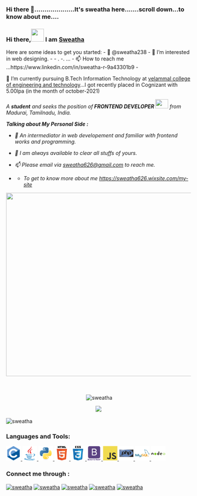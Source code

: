 ### Hi there 👋....................It's sweatha here.......scroll down...to know about me....

<!--
**sweatha238/sweatha238** is a ✨ _special_ ✨ repository because its `README.md` (this file) appears on your GitHub profile.

Here are some ideas to get you started:

- 🔭 I’m currently working on ...
- 🌱 I’m currently learning ...
- 👯 I’m looking to collaborate on ...
- 🤔 I’m looking for help with ...
- 💬 Ask me about ...
- 📫 How to reach me: ...
- 😄 Pronouns: ...
- ⚡ Fun fact: ...
-->
### Hi there,<img src="https://raw.githubusercontent.com/TheDudeThatCode/TheDudeThatCode/master/Assets/Hi.gif" width=35 height=35>  I am [Sweatha](https://github.com/sweatha238 )


<p>Here are some ideas to get you started:
- 👋  @sweatha238
- 👀 I’m interested in web designing.
- 
- .
-.  ...
- 📫 How to reach me ...https://www.linkedin.com/in/sweatha-r-9a43301b9 
-


🔭 I’m currently pursuing B.Tech Information Technology at [velammal college of engineering and technology](https://vcet.ac.in/)...I got recently placed in Cognizant with 5.00lpa (in the month of october-2021)</p>

<p>
  <em>
    A <b>student</b> and seeks the position of<b> FRONTEND DEVELOPER </b> <img src="https://raw.githubusercontent.com/TheDudeThatCode/TheDudeThatCode/master/Assets/Developer.gif" width=35 height=25> from Madurai, Tamilnadu, India.
  </em>
 </p>

  <p>  
<em>
  
  

  **Talking about My Personal Side :**


- 🤔 An intermediator in web developement and familiar with frontend works and programming.
- 💬 I am always available  to clear all  stuffs  of yours.
- 📫 Please email via sweatha626@gmail.com to reach me.
- - To get to know more about me https://sweatha626.wixsite.com/my-site

   
  </em>


<img  align="center" width="970px" height="500px" src="https://camo.githubusercontent.com/6607041227d81f650340ff070cc2843518acad359b57e5bb054a9fb7127aa041/68747470733a2f2f63646e2e6472696262626c652e636f6d2f75736572732f323634363432332f73637265656e73686f74732f353530373139362f636f6d70757465722e676966" />


<br/>
<br/>
<br/>


<p align="center">&nbsp;<img align="center" src="https://github-readme-stats.vercel.app/api?username=sweatha238&show_icons=true&locale=en&theme=flag-india" alt="sweatha" /></p>


<p align="center">
<a href = "https://github.com/sweatha238">
  <img src="https://github-readme-stats-aj8vj7k8x.vercel.app/api/top-langs/?username=sweatha238&layout=compact&title_color=ffc857&icon_color=8ac926&text_color=daf7dc&bg_color=151515&card_width=400">
</a>
</p>
<p align="left"> <img src="https://komarev.com/ghpvc/?username=sweatha&label=Profile%20views&color=0e75b6&style=flat" alt="sweatha" /> </p>

<h3 align="left">Languages and Tools:</h3>
<p align="left">
  <!--c-->
  <a href="https://www.cprogramming.com/" target="_blank"> <img src="https://raw.githubusercontent.com/devicons/devicon/master/icons/c/c-original.svg" alt="c" width="40" height="40"/> </a> 
   <!--java-->
  <a href="https://www.java.com" target="_blank"> <img src="https://raw.githubusercontent.com/devicons/devicon/master/icons/java/java-original.svg" alt="java" width="40" height="40"/> </a>
  <!--python-->
  <a href="https://www.python.com" target="_blank"> <img src="https://raw.githubusercontent.com/devicons/devicon/master/icons/python/python-original.svg" alt="java" width="40" height="40"/> </a>
  <!--html5-->
  <a href="https://www.w3.org/html/" target="_blank"> <img src="https://raw.githubusercontent.com/devicons/devicon/master/icons/html5/html5-original-wordmark.svg" alt="html5" width="40" height="40"/> </a>
    <!--css3-->
  <a href="https://www.w3schools.com/css/" target="_blank"> <img src="https://raw.githubusercontent.com/devicons/devicon/master/icons/css3/css3-original-wordmark.svg" alt="css3" width="40" height="40"/> </a>
  <!--Bootstrap-->
  <a href="https://getbootstrap.com" target="_blank"> <img src="https://raw.githubusercontent.com/devicons/devicon/master/icons/bootstrap/bootstrap-plain-wordmark.svg" alt="bootstrap" width="40" height="40"/> </a> 
  <!--javascript-->
  <a href="https://developer.mozilla.org/en-US/docs/Web/JavaScript" target="_blank"> <img src="https://raw.githubusercontent.com/devicons/devicon/master/icons/javascript/javascript-original.svg" alt="javascript" width="40" height="40"/> </a>
  <!--php-->
  <a href="https://www.php.net" target="_blank"> <img src="https://raw.githubusercontent.com/devicons/devicon/master/icons/php/php-original.svg" alt="php" width="40" height="40"/> </a>
  <!--mysql-->
  <a href="https://www.mysql.com/" target="_blank"> <img src="https://raw.githubusercontent.com/devicons/devicon/master/icons/mysql/mysql-original-wordmark.svg" alt="mysql" width="40" height="40"/> </a>
  <!--nodejs-->
  <a href="https://nodejs.org" target="_blank"> <img src="https://raw.githubusercontent.com/devicons/devicon/master/icons/nodejs/nodejs-original-wordmark.svg" alt="nodejs" width="40" height="40"/> </a>  </p>

 

<h3 align="left">Connect me through :</h3>
<p align="left">
<!--<a href="" target="blank"><img align="center" src="https://cdn.jsdelivr.net/npm/simple-icons@3.0.1/icons/twitter.svg" alt="arjun" height="30" width="40" /></a>-->
<a href="https://www.linkedin.com/in/sweatha-r-9a43301b9" target="blank"><img align="center" src="https://cdn.jsdelivr.net/npm/simple-icons@3.0.1/icons/linkedin.svg" alt="sweatha" height="30" width="40" /></a>
<a href="https://instagram.com/sweatha_sweathuu" rget="blank"><img align="center" src="https://cdn.jsdelivr.net/npm/simple-icons@3.0.1/icons/instagram.svg" alt="sweatha" height="30" width="40" /></a>
    <a href="https://facebook.com/sweatha.sweatha9083" target="blank"><img align="center" src="https://cdn.jsdelivr.net/npm/simple-icons@3.0.1/icons/facebook.svg" alt="sweatha" height="30" width="40" /></a>
    <a href="https://www.twitter.com/@Sweatha8111549571" target="blank"><img align="center" src="https://cdn.jsdelivr.net/npm/simple-icons@3.0.1/icons/twitter.svg" alt="sweatha" height="30" width="40" /></a>
    <a href="https://www.hackerrank.com/shwevandhana123" target="blank"><img align="center" src="https://cdn.jsdelivr.net/npm/simple-icons@3.0.1/icons/hackerrank.svg" alt="sweatha" height="30" width="40" /></a>
    
</p>

